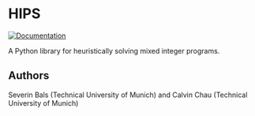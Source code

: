 # HIPS
[![Documentation](https://github.com/cxlvinchau/hips/actions/workflows/main.yml/badge.svg)](https://cxlvinchau.github.io/hips)

A Python library for heuristically solving mixed integer programs.

## Authors
Severin Bals (Technical University of Munich) and Calvin Chau (Technical University of Munich)
